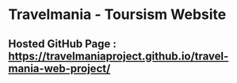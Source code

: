 # Travelmania - Toursism Website

## Hosted GitHub Page : https://travelmaniaproject.github.io/travel-mania-web-project/
